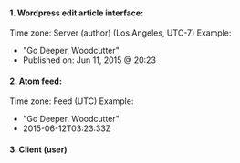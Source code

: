 


#### 1. Wordpress edit article interface:
Time zone: Server (author) (Los Angeles, UTC-7)
Example:
* "Go Deeper, Woodcutter"
* Published on: Jun 11, 2015 @ 20:23

#### 2. Atom feed:
Time zone: Feed (UTC)
Example:
* "Go Deeper, Woodcutter"
* <published>2015-06-12T03:23:33Z</published>

#### 3. Client (user)



